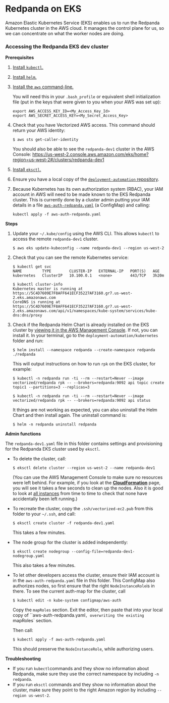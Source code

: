 # Redpanda on EKS

Amazon Elastic Kubernetes Service (EKS) enables us to run the Redpanda Kubernetes cluster in the AWS cloud. It manages the control plane for us, so we can concentrate on what the worker nodes are doing.

### Accessing the Redpanda EKS dev cluster

**Prerequisites**

1. [Install `kubectl`.](https://kubernetes.io/docs/tasks/tools/install-kubectl/)

2. [Install `helm`.](https://helm.sh/docs/intro/install/)

3. [Install the `aws` command-line.](https://docs.aws.amazon.com/cli/latest/userguide/install-cliv2.html)

   You will need this in your `.bash_profile` or equivalent shell initialization file (put in the keys that were given to you when your AWS was set up):

   ```
   export AWS_ACCESS_KEY_ID=<My_Access_Key_Id>
   export AWS_SECRET_ACCESS_KEY=<My_Secret_Access_Key>
   ```

4. Check that you have Vectorized AWS access. This command should return your AWS identity:
   
   ``` 
   $ aws sts get-caller-identity 
   ```

   You should also be able to see the `redpanda-dev1` cluster in the AWS Console:
   https://us-west-2.console.aws.amazon.com/eks/home?region=us-west-2#/clusters/redpanda-dev1

5. [Install `eksctl`.](https://docs.aws.amazon.com/eks/latest/userguide/getting-started-eksctl.html#install-eksctl)

6. Ensure you have a local copy of the [`deployment-automation` repository](https://github.com/vectorizedio/deployment-automation).

7. Because Kubernetes has its own authorization system (RBAC), your IAM account in AWS will need to be made known to the EKS Redpanda cluster. This is currently done by a cluster admin putting your IAM details in a file [`aws-auth-redpanda.yaml`](https://github.com/vectorizedio/deployment-automation/kubernetes/eks/aws-auth-redpanda.yaml) (a ConfigMap) and calling: 

   `kubectl apply -f aws-auth-redpanda.yaml`

**Steps**

1. Update your `~/.kube/config` using the AWS CLI. This allows `kubectl` to access the remote `redpanda-dev1` cluster.

   `$ aws eks update-kubeconfig --name redpanda-dev1 --region us-west-2`

2. Check that you can see the remote Kubernetes service:

   ```
   $ kubectl get svc
   NAME         TYPE        CLUSTER-IP   EXTERNAL-IP   PORT(S)   AGE
   kubernetes   ClusterIP   10.100.0.1   <none>        443/TCP   3h20m
   
   $ kubectl cluster-info
   Kubernetes master is running at https://5C4D7609E7F8AFF641ECF35227AF3160.gr7.us-west-2.eks.amazonaws.com
   CoreDNS is running at https://5C4D7609E7F8AFF641ECF35227AF3160.gr7.us-west-2.eks.amazonaws.com/api/v1/namespaces/kube-system/services/kube-dns:dns/proxy
   ```

3. Check if the Redpanda Helm Chart is already installed on the EKS cluster by [viewing it in the AWS Management Console](https://us-west-2.console.aws.amazon.com/eks/home?region=us-west-2#/clusters/redpanda-dev1). If not, you can install it. In your terminal, go to the `deployment-automation/kubernetes` folder and run:

   `$ helm install --namespace redpanda --create-namespace redpanda ./redpanda`

   This will output instructions on how to run `rpk` on the EKS cluster, for example:

   ```
   $ kubectl -n redpanda run -ti --rm --restart=Never --image vectorized/redpanda rpk -- --brokers=redpanda:9092 api topic create topic1 --partitions=3 --replicas=3
   
   $ kubectl -n redpanda run -ti --rm --restart=Never --image vectorized/redpanda rpk -- --brokers=redpanda:9092 api status 
   ```
   
   It things are not working as expected, you can also uninstall the Helm Chart and then install again. The uninstall command is:
   
   `$ helm -n redpanda uninstall redpanda`

**Admin functions**

The `redpanda-dev1.yaml` file in this folder contains settings and provisioning for the Redpanda EKS cluster used by `eksctl`.

- To delete the cluster, call:

  `$ eksctl delete cluster --region us-west-2 --name redpanda-dev1`

  (You can use the AWS Management Console to make sure no resources were left behind. For example, if you look at the [**CloudFormation**](https://us-west-2.console.aws.amazon.com/cloudformation/home?region=us-west-2) page, you will see it takes a few seconds to clean up the nodes. Also it is good to look at [all instances](https://us-west-2.console.aws.amazon.com/ec2/v2/home?region=us-west-2#Instances:) from time to time to check that none have accidentally been left running.)

- To recreate the cluster, copy the `.ssh/vectorized-ec2.pub` from this folder to your `~/.ssh`, and call:

  `$ eksctl create cluster -f redpanda-dev1.yaml`

  This takes a few minutes.

- The node group for the cluster is added independently:

   `$ eksctl create nodegroup --config-file=redpanda-dev1-nodegroup.yaml`

   This also takes a few minutes.

- To let other developers access the cluster, ensure their IAM account is in the `aws-auth-redpanda.yaml` file in this folder. This ConfigMap also authorizes nodes, so first ensure that the right `NodeInstanceRole`is in there. To see the current auth-map for the cluster, call

   `$ kubectl edit -n kube-system configmap/aws-auth`

   Copy the `mapRoles` section. Exit the editor, then paste that into your local copy of ``aws-auth-redpanda.yaml`, overwriting the existing `mapRoles` section.

   Then call:

   `$ kubectl apply -f aws-auth-redpanda.yaml`

   This should preserve the `NodeInstanceRole`, while authorizing users.

**Troubleshooting**

- If you run `kubectl`commands and they show no information about Redpanda, make sure they use the correct namespace by including `-n redpanda`.
- If you run `eksctl` commands and they show no information about the cluster, make sure they point to the right Amazon region by including `--region us-west-2`.


